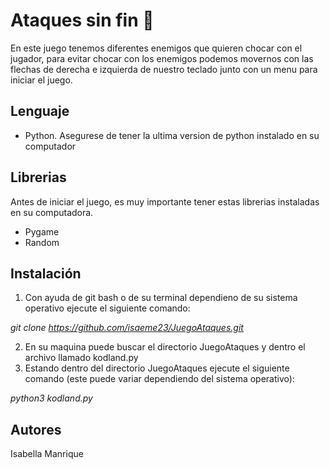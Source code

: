 
# Ataques sin fin 🚀

En este juego tenemos diferentes enemigos que quieren chocar con el jugador, para evitar chocar con los enemigos podemos movernos con las flechas de derecha e izquierda de nuestro teclado junto con un menu para iniciar el juego.

## Lenguaje
- Python. Asegurese de tener la ultima version de python instalado en su computador

## Librerias
Antes de iniciar el juego, es muy importante tener estas librerias instaladas en su computadora.

- Pygame
- Random

## Instalación
1. Con ayuda de git bash o de su terminal dependieno de su sistema operativo ejecute el siguiente comando:

_git clone https://github.com/isaeme23/JuegoAtaques.git_

2. En su maquina puede buscar el directorio JuegoAtaques y dentro el archivo llamado kodland.py
3. Estando dentro del directorio JuegoAtaques ejecute el siguiente comando (este puede variar dependiendo del sistema operativo):

_python3 kodland.py_

## Autores
Isabella Manrique
